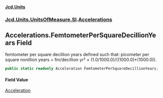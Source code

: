 #### [Jcd.Units](index.md 'index')
### [Jcd.Units.UnitsOfMeasure.SI](Jcd.Units.UnitsOfMeasure.SI.md 'Jcd.Units.UnitsOfMeasure.SI').[Accelerations](Accelerations.md 'Jcd.Units.UnitsOfMeasure.SI.Accelerations')

## Accelerations.FemtometerPerSquareDecillionYears Field

femtometer per square decillion years defined such that: picometer per square nonillion years = fm/decillion yr² ×
(1.0/1000.0)/((1000.0)*(1000.0)).

```csharp
public static readonly Acceleration FemtometerPerSquareDecillionYears;
```

#### Field Value
[Acceleration](Acceleration.md 'Jcd.Units.UnitTypes.Acceleration')